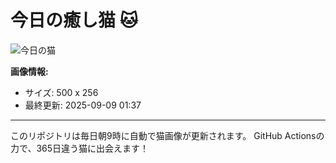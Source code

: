# 今日の癒し猫 🐱

![今日の猫](https://cdn2.thecatapi.com/images/3ln.gif)

**画像情報:**
- サイズ: 500 x 256
- 最終更新: 2025-09-09 01:37

---

このリポジトリは毎日朝9時に自動で猫画像が更新されます。
GitHub Actionsの力で、365日違う猫に出会えます！
